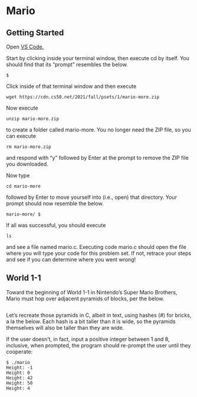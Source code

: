 # Mario
## Getting Started

Open <a href=https://code.cs50.io/>VS Code.</a>

Start by clicking inside your terminal window, then execute cd by itself. You should find that its “prompt” resembles the below.

``
$
``

Click inside of that terminal window and then execute

``
wget https://cdn.cs50.net/2021/fall/psets/1/mario-more.zip
``

Now execute

``
unzip mario-more.zip
``

to create a folder called mario-more. You no longer need the ZIP file, so you can execute

``
rm mario-more.zip
``

and respond with “y” followed by Enter at the prompt to remove the ZIP file you downloaded.

Now type

``
cd mario-more
``

followed by Enter to move yourself into (i.e., open) that directory. Your prompt should now resemble the below.

``
mario-more/ $
``

If all was successful, you should execute

``
ls
``

and see a file named mario.c. Executing code mario.c should open the file where you will type your code for this problem set. If not, retrace your steps and see if you can determine where you went wrong!

## World 1-1
Toward the beginning of World 1-1 in Nintendo’s Super Mario Brothers, Mario must hop over adjacent pyramids of blocks, per the below.

<img href="Toward the beginning of World 1-1 in Nintendo’s Super Mario Brothers, Mario must hop over adjacent pyramids of blocks, per the below."></a>

Let’s recreate those pyramids in C, albeit in text, using hashes (#) for bricks, a la the below. Each hash is a bit taller than it is wide, so the pyramids themselves will also be taller than they are wide.

If the user doesn’t, in fact, input a positive integer between 1 and 8, inclusive, when prompted, the program should re-prompt the user until they cooperate:

```
$ ./mario
Height: -1
Height: 0
Height: 42
Height: 50
Height: 4
```
